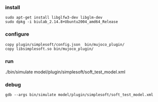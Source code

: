 ### install
```
sudo apt-get install libglfw3-dev libglm-dev
sudo dpkg -i biulab_2.14.8+Ubuntu2004_amd64_Release
```
### configure
```
copy plugin/simplesoft/config.json  bin/mujoco_plugin/
copy libsimplesoft.so bin/mujoco_plugin/
```
### run
./bin/simulate model/plugin/simplesoft/soft_test_model.xml

### debug
```
gdb --args bin/simulate model/plugin/simplesoft/soft_test_model.xml 
```
